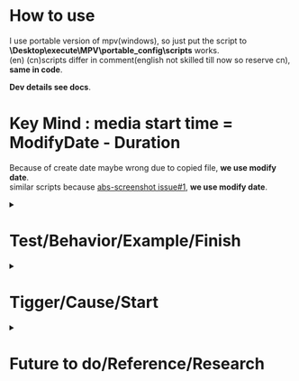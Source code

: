 # How to use
 I use portable version of mpv(windows), so just put the script to **\Desktop\execute\MPV\portable_config\scripts** works.  
(en) (cn)scripts differ in comment(english not skilled till now so reserve cn), **same in code**. 

**Dev details see docs**.  

# Key Mind : media start time = ModifyDate - Duration 
Because of create date maybe wrong due to copied file, **we use modify date**.  
similar scripts because [abs-screenshot issue#1](https://github.com/Thann/mpv-abs-screenshot/issues/1), **we use modify date**. 

<details>
<summary><h1><strong> Test/Behavior/Example/Finish </strong></h1></summary>

picture  below is behavior when testing:we can fastly know the exactly time that cat-caught-the-bat  is  around 202509272320(Beijing Time).  
![test-ok](test-ok.jpg)
</details>

<details>
<summary><h1><strong> Tigger/Cause/Start </strong></h1></summary>

[mpv-issue#16889](https://github.com/mpv-player/mpv/issues/16889) ~~We~~ I want mpv can show absolute timestamp like beijing 20251007 2:20 according to ~~create time~~ modify date when playing audio or video file , so we can know the exactly actual time of the specified sound wave or action picture happen in the .m4a or .mp4 file.  

Because vivo phone internal camera do not have timestamp like hikvision osd when capturing video, and it's hard work(high battery consumption,**~~china~~ india too poor**) to process the video file to add timestamp,  **we need player to finish the work**.  
</details>

<details>
<summary><h1><strong> Future to do/Reference/Research </strong></h1></summary>

1.maybe we can merge repo with [abs-screenshot](https://github.com/Thann/mpv-abs-screenshot).  

2.clipboard is good. [copyTime](https://github.com/Arieleg/mpv-copyTime)  
<table>
  <tr>
    <td>Windows</td>
    <td><code>Powershell Built-in since Windows 7</code></td>
    <td>✅ ok</td>
  </tr>
  <tr>
    <td>Linux/X11</td>
    <td><code>xclip</code></td>
    <td>❌not good</td>
  </tr>
  <tr>
    <td>Linux/Wayland</td>
    <td><code>xclip or wl-clipboard</code></td>
    <td>❌not good</td>
  </tr>
  <tr>
    <td>MacOS</td>
    <td><code>pbcopy</code></td>
    <td>❌not good</td>
  </tr>
</table>

</details>






